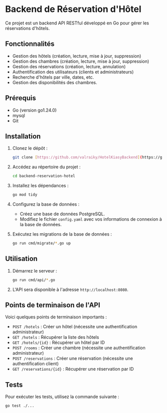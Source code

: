 # Backend de Réservation d'Hôtel

Ce projet est un backend API RESTful développé en Go pour gérer les réservations d'hôtels.

## Fonctionnalités

* Gestion des hôtels (création, lecture, mise à jour, suppression)
* Gestion des chambres (création, lecture, mise à jour, suppression)
* Gestion des réservations (création, lecture, annulation)
* Authentification des utilisateurs (clients et administrateurs)
* Recherche d'hôtels par ville, dates, etc.
* Gestion des disponibilités des chambres.

## Prérequis

* Go (version go1.24.0)
* mysql
* Git

## Installation

1.  Clonez le dépôt :

    ```bash
    git clone [https://github.com/valraiky/HotelKiasyBackend](https://github.com/valraiky/HotelKiasyBackend)
    ```

2.  Accédez au répertoire du projet :

    ```bash
    cd backend-reservation-hotel
    ```

3.  Installez les dépendances :

    ```bash
    go mod tidy
    ```

4.  Configurez la base de données :

    * Créez une base de données PostgreSQL.
    * Modifiez le fichier `config.yaml` avec vos informations de connexion à la base de données.

5.  Exécutez les migrations de la base de données :

    ```bash
    go run cmd/migrate/*.go up
    ```

## Utilisation

1.  Démarrez le serveur :

    ```bash
    go run cmd/api/*.go
    ```

2.  L'API sera disponible à l'adresse `http://localhost:8080`.

## Points de terminaison de l'API

Voici quelques points de terminaison importants :

* `POST /hotels` : Créer un hôtel (nécessite une authentification administrateur)
* `GET /hotels` : Récupérer la liste des hôtels
* `GET /hotels/{id}` : Récupérer un hôtel par ID
* `POST /rooms` : Créer une chambre (nécessite une authentification administrateur)
* `POST /reservations` : Créer une réservation (nécessite une authentification client)
* `GET /reservations/{id}` : Récupérer une réservation par ID

## Tests

Pour exécuter les tests, utilisez la commande suivante :

```bash
go test ./...